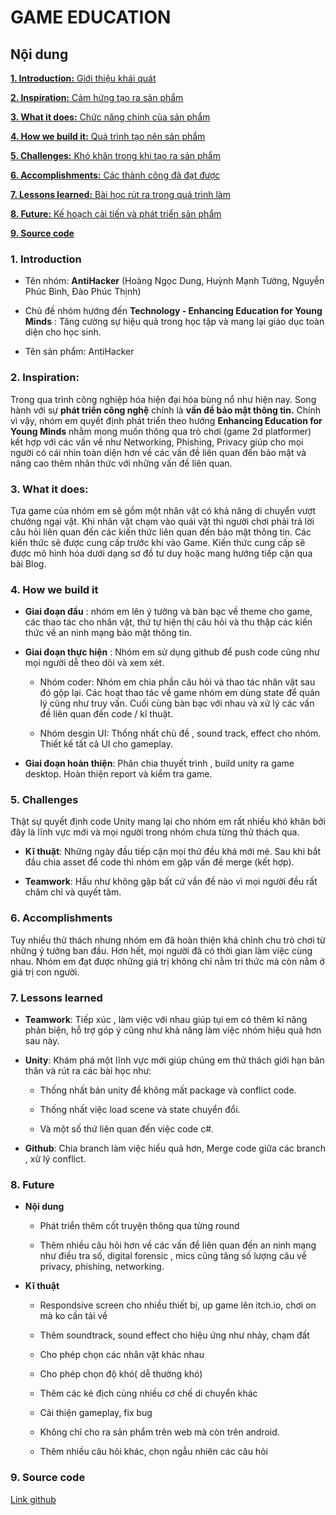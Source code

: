 # GAME EDUCATION

## Nội dung

[**1. Introduction:** Giới thiệu khái quát](#1-introduction)

[**2. Inspiration:** Cảm hứng tạo ra sản phẩm](#2-inspiration)

[**3. What it does:** Chức năng chính của sản phẩm](#3-what-it-does)

[**4. How we build it:** Quá trình tạo nên sản phẩm](#4-how-we-build-it)

[**5. Challenges:** Khó khăn trong khi tạo ra sản phẩm](#5-challenges)

[**6. Accomplishments:** Các thành công đã đạt được](#6-accomplishments)

[**7. Lessons learned:** Bài học rút ra trong quá trình làm](#7-lessons-learned)

[**8. Future:** Kế hoạch cải tiến và phát triển sản phẩm](#8-future)

[**9. Source code**](#9-source-code)

### 1. Introduction

- Tên nhóm: **AntiHacker** (Hoàng Ngọc Dung, Huỳnh Mạnh Tường, Nguyễn Phúc Bình, Đào Phúc Thịnh)

- Chủ đề nhóm hướng đến **Technology - Enhancing Education for Young Minds** : Tăng cường sự hiệu quả trong học tập và mang lại giáo dục toàn diện cho học sinh.

- Tên sản phẩm: AntiHacker

### 2. Inspiration:

Trong qua trình công nghiệp hóa hiện đại hóa bùng nổ như hiện nay. Song hành với sự **phát triển công nghệ** chính là **vấn đề bảo mật thông tin.** Chính vì vậy, nhóm em quyết định phát triển theo hướng **Enhancing Education for Young Minds** nhằm mong muốn thông qua trò chơi (game 2d platformer) kết hợp với các vấn về như Networking, Phishing, Privacy giúp cho mọi người có cái nhìn toàn diện hơn về các vấn đề liên quan đến bảo mật và nâng cao thêm nhân thức với những vấn đề liên quan.

### 3. What it does:

Tựa game của nhóm em sẽ gồm một nhân vật có khả năng di chuyển vượt chướng ngại vật. Khi nhân vật chạm vào quái vật thì người chơi phải trả lời câu hỏi liên quan đến các kiến thức liên quan đến bảo mật thông tin. Các kiến thức sẽ được cung cấp trước khi vào Game. Kiến thức cung cấp sẽ được mô hình hóa dưới dạng sơ đồ tư duy hoặc mang hướng tiếp cận qua bài Blog.

### 4. How we build it

- **Giai đoạn đầu** : nhóm em lên ý tưởng và bàn bạc về theme cho game, các thao tác cho nhân vật, thứ tự hiện thị câu hỏi và thu thập các kiến thức về an ninh mạng bảo mật thông tin.

- **Giai đoạn thực hiện** : Nhóm em sử dụng github để push code cũng như mọi người dễ theo dõi và xem xét. 

    - Nhóm coder: Nhóm em chia phần câu hỏi và thao tác nhân vật sau đó gộp lại. Các hoạt thao tác về game nhóm em dùng state để quản lý cũng như truy vấn. Cuối cùng bàn bạc với nhau và xử lý các vấn đề liên quan đến code / kĩ thuật.

    - Nhóm desgin UI: Thống nhất chủ đề , sound track, effect cho nhóm. Thiết kế tất cả UI cho gameplay.

- **Giai đoạn hoàn thiện**: Phân chia thuyết trình , build unity ra game desktop. Hoàn thiện report và kiểm tra game.

### 5. Challenges


Thật sự quyết định code Unity mang lại cho nhóm em rất nhiều khó khăn bởi đây là lĩnh vực mới và mọi người trong nhóm chưa từng thử thách qua. 

- **Kĩ thuật**: Những ngày đầu tiếp cận mọi thứ đều khá mới mẻ. Sau khi bắt đầu chia asset để code thì nhóm em gặp vấn đề merge (kết hợp).

- **Teamwork**: Hầu như không gặp bất cứ vần đề nào vì mọi người đều rất chăm chỉ và quyết tâm.

### 6. Accomplishments

Tuy nhiều thử thách nhưng nhóm em đã hoàn thiện khá chỉnh chu trò chơi từ những ý tưởng ban đầu. Hơn hết, mọi người đã có thời gian làm việc cùng nhau. Nhóm em đạt được những giá trị không chỉ nằm tri thức mà còn nằm ở giá trị con người.

### 7. Lessons learned

- **Teamwork**: Tiếp xúc , làm việc với nhau giúp tụi em có thêm kĩ năng phản biện, hỗ trợ góp ý cũng như khả năng làm việc nhóm hiệu quả hơn sau này.

- **Unity**: Khám phá một lĩnh vực mới giúp chúng em thử thách giới hạn bản thân và rút ra các bài học như:

    - Thống nhất bản unity để không mất package và conflict code.

    - Thống nhất việc load scene và state chuyển đổi.

    - Và một số thứ liên quan đến việc code c#.

- **Github**: Chia branch làm việc hiểu quả hơn, Merge code giữa các branch , xử lý conflict. 

### 8. Future

- **Nội dung**

    - Phát triển thêm cốt truyện thông qua từng round 

    - Thêm nhiều câu hỏi hơn về các vấn đề liên quan đến an ninh mạng như điều tra số, digital forensic , mics cũng tăng số lượng câu về privacy, phishing, networking.


- **Kĩ thuật** 

    - Respondsive screen cho nhiều thiết bị, up game lên itch.io, chơi on mà ko cần tải về

    - Thêm soundtrack, sound effect cho hiệu ứng như nhảy, chạm đất
    
    - Cho phép chọn các nhân vật khác nhau
    
    - Cho phép chọn độ khó( dễ thường khó)
    
    - Thêm các kẻ địch cùng nhiều cơ chế di chuyển khác
    
    - Cải thiện gameplay, fix bug
    
    - Không chỉ cho ra sản phẩm trên web mà còn trên android.
    
    - Thêm nhiều câu hỏi khác, chọn ngẫu nhiên các câu hỏi

### 9. Source code

[Link github](https://github.com/QuizGameTeam/QuizGame)



